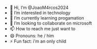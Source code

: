 - 👋 Hi, I’m @JoaoM4rcos2024
- 👀 I’m interested in technology
- 🌱 I’m currently learning progamation
- 💞️ I’m looking to collaborate on microsoft
- 📫 How to reach me just want to
- 😄 Pronouns: he / him
- ⚡ Fun fact: i'm an only child

<!---
JoaoM4rcos2024/JoaoM4rcos2024 is a ✨ special ✨ repository because its `README.md` (this file) appears on your GitHub profile.
You can click the Preview link to take a look at your changes.
--->
